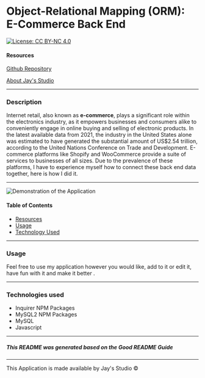 # Object-Relational Mapping (ORM): E-Commerce Back End
[![License: CC BY-NC 4.0](https://licensebuttons.net/l/by-nc/4.0/80x15.png)](https://creativecommons.org/licenses/by-nc/4.0/)




#### Resources

[Github Repository](https://github.com/Truecoding4life/MySQL-for-SPACEX)

[About Jay's Studio](https://truecoding4life.github.io/Jaystudio/)



---



### Description 
Internet retail, also known as **e-commerce**, plays a significant role within the electronics industry, as it empowers businesses and consumers alike to conveniently engage in online buying and selling of electronic products. In the latest available data from 2021, the industry in the United States alone was estimated to have generated the substantial amount of US$2.54 trillion, according to the United Nations Conference on Trade and Development. E-commerce platforms like Shopify and WooCommerce provide a suite of services to businesses of all sizes. Due to the prevalence of these platforms, I have to experience myself how to connect these back end data together, here is how I did it.

-------------


![Demonstration of the Application]()

#### Table of Contents

* [Resources](#resources)
* [Usage](#usage)
* [Technology Used](#technologies-used)


---

### Usage
Feel free to use my application however you would like, add to it or edit it, have fun with it and make it better .

---




### Technologies used
- Inquirer NPM Packages
- MySQL2 NPM Packages
- MySQL
- Javascript

---






##### This README was generated based on the Good README Guide

---




This Application is made available by Jay's Studio © 

